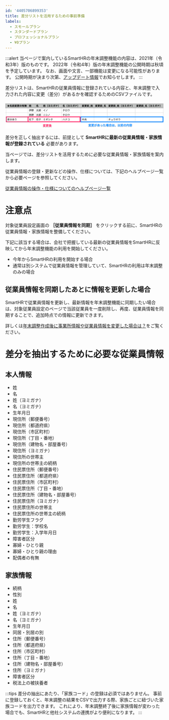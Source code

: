 ```yaml
---
id: '4405706899353'
title: 差分リストを活用するための事前準備
labels:
  - スモールプラン
  - スタンダードプラン
  - プロフェッショナルプラン
  - ¥0プラン
---
```

:::alert
当ページで案内しているSmartHRの年末調整機能の内容は、2021年（令和3年）版のものです。
2022年（令和4年）版の年末調整機能の公開時期は秋頃を予定しています。
なお、画面や文言、一部機能は変更になる可能性があります。
公開時期が決まり次第、[アップデート情報](https://smarthr.jp/update)でお知らせします。
:::

差分リストは、SmartHRの従業員情報に登録されている内容と、年末調整で入力された内容に変更（差分）があるかを確認するためのCSVファイルです。

![](./__________.png)

差分を正しく抽出するには、前提として **SmartHRに最新の従業員情報・家族情報が登録されている** 必要があります。

当ページでは、差分リストを活用するために必要な従業員情報・家族情報を案内します。

従業員情報の登録・更新などの操作、仕様については、下記のヘルプページ一覧から必要ページを参照してください。

[従業員情報の操作・仕様についてのヘルプページ一覧](https://knowledge.smarthr.jp/hc/ja/sections/360009191433)

# 注意点

対象従業員設定画面の **［従業員情報を同期］** をクリックする前に、SmartHRの従業員情報・家族情報を整備してください。

下記に該当する場合は、会社で把握している最新の従業員情報をSmartHRに反映してから年末調整機能の利用を開始してください。

- 今年からSmartHRの利用を開始する場合
- 通常は別システムで従業員情報を管理していて、SmartHRの利用は年末調整のみの場合

## 従業員情報を同期したあとに情報を更新した場合

SmartHRで従業員情報を更新し、最新情報を年末調整機能に同期したい場合は、対象従業員設定のページで当該従業員を一度削除し、再度、従業員情報を同期することで、追加時点での情報に更新できます。

詳しくは[年末調整作成後に事業所情報や従業員情報を変更した場合は？](https://knowledge.smarthr.jp/hc/ja/articles/360035370173)をご覧ください。

# 差分を抽出するために必要な従業員情報

## 本人情報

- 姓
- 名
- 姓（ヨミガナ）
- 名（ヨミガナ）
- 生年月日
- 現住所（郵便番号）
- 現住所（都道府県）
- 現住所（市区町村）
- 現住所（丁目・番地）
- 現住所（建物名・部屋番号）
- 現住所（ヨミガナ）
- 現住所の世帯主
- 現住所の世帯主の続柄
- 住民票住所（郵便番号）
- 住民票住所（都道府県）
- 住民票住所（市区町村）
- 住民票住所（丁目・番地）
- 住民票住所（建物名・部屋番号）
- 住民票住所（ヨミガナ）
- 住民票住所の世帯主
- 住民票住所の世帯主の続柄
- 勤労学生フラグ
- 勤労学生：学校名
- 勤労学生：入学年月日
- 障害者区分
- 寡婦・ひとり親
- 寡婦・ひとり親の理由
- 配偶者の有無

## 家族情報

- 続柄
- 性別
- 姓
- 名
- 姓（ヨミガナ）
- 名（ヨミガナ）
- 生年月日
- 同居・別居の別
- 住所（郵便番号）
- 住所（都道府県）
- 住所（市区町村）
- 住所（丁目・番地）
- 住所（建物名・部屋番号）
- 住所（ヨミガナ）
- 障害者区分
- 税法上の被扶養者

:::tips
差分の抽出にあたり、「家族コード」の登録は必須ではありません。
事前に登録しておくと、年末調整の結果をCSVで出力する際、家族ごとに紐づいた家族コードを出力できます。
これにより、年末調整終了後に家族情報が変わった場合でも、SmartHRと他社システムの連携がより便利になります。
:::
